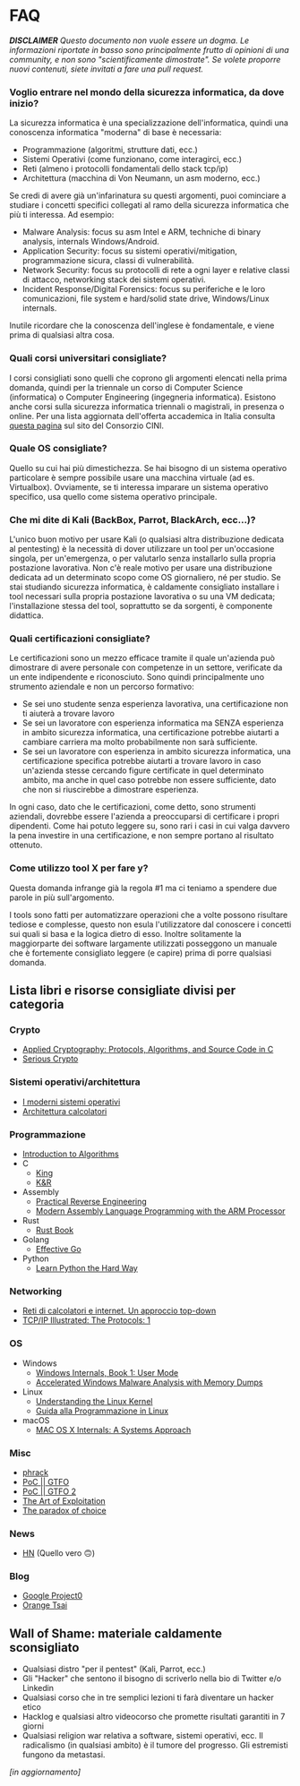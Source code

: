 # FAQ

***DISCLAIMER** Questo documento non vuole essere un dogma. Le informazioni riportate in basso sono principalmente frutto di opinioni di una community, e non sono "scientificamente dimostrate". Se volete proporre nuovi contenuti, siete invitati a fare una pull request.*

### Voglio entrare nel mondo della sicurezza informatica, da dove inizio?

La sicurezza informatica è una specializzazione dell'informatica, quindi una conoscenza informatica "moderna" di base è necessaria:

- Programmazione (algoritmi, strutture dati, ecc.)
- Sistemi Operativi (come funzionano, come interagirci, ecc.)
- Reti (almeno i protocolli fondamentali dello stack tcp/ip)
- Architettura (macchina di Von Neumann, un asm moderno, ecc.)

Se credi di avere già un'infarinatura su questi argomenti, puoi cominciare a studiare i concetti specifici collegati al ramo della sicurezza informatica che più ti interessa. Ad esempio:

- Malware Analysis: focus su asm Intel e ARM, techniche di binary analysis, internals Windows/Android.
- Application Security: focus su sistemi operativi/mitigation, programmazione sicura, classi di vulnerabilità.
- Network Security: focus su protocolli di rete a ogni layer e relative classi di attacco, networking stack dei sistemi operativi.
- Incident Response/Digital Forensics: focus su periferiche e le loro comunicazioni, file system e hard/solid state drive, Windows/Linux internals.

Inutile ricordare che la conoscenza dell'inglese è fondamentale, e viene prima di qualsiasi altra cosa.

### Quali corsi universitari consigliate?

I corsi consigliati sono quelli che coprono gli argomenti elencati nella prima domanda, quindi per la triennale un corso di Computer Science (informatica) o Computer Engineering (ingegneria informatica).
Esistono anche corsi sulla sicurezza informatica triennali o magistrali, in presenza o online.
Per una lista aggiornata dell'offerta accademica in Italia consulta [questa pagina](https://www.consorzio-cini.it/index.php/it/labcs-home/formazione-in-cyber-security-in-italia) sul sito del Consorzio CINI.

### Quale OS consigliate?

Quello su cui hai più dimestichezza. Se hai bisogno di un sistema operativo particolare è sempre possibile usare una macchina virtuale (ad es. Virtualbox). Ovviamente, se ti interessa imparare un sistema operativo specifico, usa quello come sistema operativo principale.

### Che mi dite di Kali (BackBox, Parrot, BlackArch, ecc...)?

L'unico buon motivo per usare Kali (o qualsiasi altra distribuzione dedicata al pentesting) è la necessità di dover utilizzare un tool per un'occasione singola, per un'emergenza, o per valutarlo senza installarlo sulla propria postazione lavorativa. Non c'è reale motivo per usare una distribuzione dedicata ad un determinato scopo come OS giornaliero, né per studio. Se stai studiando sicurezza informatica, è caldamente consigliato installare i tool necessari sulla propria postazione lavorativa o su una VM dedicata; l'installazione stessa del tool, soprattutto se da sorgenti, è componente didattica.

### Quali certificazioni consigliate?

Le certificazioni sono un mezzo efficace tramite il quale un'azienda può dimostrare di avere personale con competenze in un settore, verificate da un ente indipendente e riconosciuto. Sono quindi principalmente uno strumento aziendale e non un percorso formativo:

- Se sei uno studente senza esperienza lavorativa, una certificazione non ti aiuterà a trovare lavoro
- Se sei un lavoratore con esperienza informatica ma SENZA esperienza in ambito sicurezza informatica, una certificazione potrebbe aiutarti a cambiare carriera ma molto probabilmente non sarà sufficiente.
- Se sei un lavoratore con esperienza in ambito sicurezza informatica, una certificazione specifica potrebbe aiutarti a trovare lavoro in caso un'azienda stesse cercando figure certificate in quel determinato ambito, ma anche in quel caso potrebbe non essere sufficiente, dato che non si riuscirebbe a dimostrare esperienza.

In ogni caso, dato che le certificazioni, come detto, sono strumenti aziendali, dovrebbe essere l'azienda a preoccuparsi di certificare i propri dipendenti. Come hai potuto leggere su, sono rari i casi in cui valga davvero la pena investire in una certificazione, e non sempre portano al risultato ottenuto.

### Come utilizzo tool X per fare y?

Questa domanda infrange già la regola #1 ma ci teniamo a spendere due parole in più sull'argomento. 

I tools sono fatti per automatizzare operazioni che a volte possono risultare tediose e complesse, questo non esula l'utilizzatore dal conoscere i concetti sui quali si basa e la logica dietro di esso. Inoltre solitamente la maggiorparte dei software largamente utilizzati posseggono un manuale che è fortemente consigliato leggere (e capire) prima di porre qualsiasi domanda.


## Lista libri e risorse consigliate divisi per categoria

### Crypto

- [Applied Cryptography: Protocols, Algorithms, and Source Code in C](https://www.amazon.it/Applied-Cryptography-Protocols-Algorithms-Source/dp/1119096723/)
- [Serious Crypto](https://nostarch.com/seriouscrypto)

### Sistemi operativi/architettura

- [I moderni sistemi operativi](https://www.amazon.it/moderni-sistemi-operativi-aggiornamento-online/dp/8891901016/)
- [Architettura calcolatori](https://www.amazon.it/Architettura-dei-calcolatori-approccio-strutturale/dp/8871929624/)

### Programmazione

- [Introduction to Algorithms](https://www.amazon.it/Introduction-Algorithms-Thomas-H-Cormen/dp/0262533057/)
- C
  - [King](https://www.amazon.it/Programmazione-C-Kim-N-King/dp/8838785821/)
  - [K&R](https://www.amazon.it/Programming-Language-PROGRAMMING-LANG-English-ebook/dp/B009ZUZ9FW/)
- Assembly
  - [Practical Reverse Engineering](https://www.amazon.it/Practical-Reverse-Engineering-Reversing-Obfuscation-ebook/dp/B00IA22R2Y/)
  - [Modern Assembly Language Programming with the ARM Processor](https://www.amazon.it/Modern-Assembly-Language-Programming-Processor/dp/0128036982/)
- Rust
  - [Rust Book](https://doc.rust-lang.org/book/)
- Golang
  - [Effective Go](https://golang.org/doc/effective_go.html)
- Python
  - [Learn Python the Hard Way](https://learnpythonthehardway.org/)

### Networking

- [Reti di calcolatori e internet. Un approccio top-down](https://www.amazon.it/calcolatori-internet-approccio-top-down-aggiornamento/dp/8891902543/)
- [TCP/IP Illustrated: The Protocols: 1](https://www.amazon.it/TCP-IP-Illustrated-Protocols-1/dp/0321336313/)

### OS

- Windows
  - [Windows Internals, Book 1: User Mode](https://www.amazon.it/Windows-Internals-Book-User-Mode/dp/0735684189/)
  - [Accelerated Windows Malware Analysis with Memory Dumps](https://www.amazon.it/Accelerated-Windows-Malware-Analysis-Memory/dp/1908043865/)
- Linux
  - [Understanding the Linux Kernel](https://www.amazon.it/Understanding-Linux-Kernel-Daniel-Bovet/dp/0596005652/)
  - [Guida alla Programmazione in Linux](https://gapil.gnulinux.it/)
- macOS
  - [MAC OS X Internals: A Systems Approach](https://www.amazon.it/MAC-OS-Internals-Systems-Approach/dp/0134426541/)

### Misc

- [phrack](https://www.phrack.org)
- [PoC || GTFO](https://nostarch.com/gtfo)
- [PoC || GTFO 2](https://nostarch.com/gtfo2)
- [The Art of Exploitation](https://www.amazon.com/Hacking-Art-Exploitation-Jon-Erickson/dp/1593271441/)
- [The paradox of choice](http://azeria-labs.com/downloads/Paradox-Of-Choice_Azeria.pdf)

### News

- [HN](https://news.ycombinator.com/) (Quello vero 🙃)

### Blog

- [Google Project0](https://googleprojectzero.blogspot.com/)
- [Orange Tsai](https://blog.orange.tw/)

## Wall of Shame: materiale caldamente sconsigliato
- Qualsiasi distro "per il pentest" (Kali, Parrot, ecc.)
- Gli "Hacker" che sentono il bisogno di scriverlo nella bio di Twitter e/o Linkedin
- Qualsiasi corso che in tre semplici lezioni ti farà diventare un hacker etico
- Hacklog e qualsiasi altro videocorso che promette risultati garantiti in 7 giorni
- Qualsiasi religion war relativa a software, sistemi operativi, ecc. Il radicalismo (in qualsiasi ambito) è il tumore del progresso. Gli estremisti fungono da metastasi.

*[in aggiornamento]*
